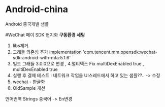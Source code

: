 # Android-china
Android 중국개발 샘플

#WeChat 페이 SDK 현지화
**구동환경 세팅**
1. libs제거.
2. 그래들 의존성 추가 implementation 'com.tencent.mm.opensdk:wechat-sdk-android-with-mta:5.1.6'
3. 빌드 그래들 3.0.0으로 변경 ,
4.멀티덱스 Fix multiDexEnabled true , multiDexEnabled true
5. 실행 후 결제 테스트 : 네트워크 작업을 UI스레드에서 하고 있는 샘플??.. -> 수정
6. wechat - 한글화
7. OldSample 개선

 언어번역 Strings 중국어 -> En변경 

